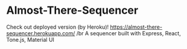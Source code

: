 # Almost-There-Sequencer
Check out deployed version (by Heroku)!
https://almost-there-sequencer.herokuapp.com/ /br
A sequencer built with Express, React, Tone.js, Material UI

